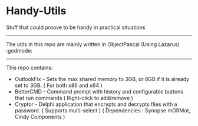 # Handy-Utils
Stuff that could proove to be handy in practical situations

---------------------------------------
The utils in this repo are mainly written in ObjectPascal (Using Lazarus) :godmode:

---------------------------------------

This repo contains:  
* OutlookFix - Sets the max shared memory to 3GB, or 8GB if it is already set to 3GB. ( For both x86 and x64 )
* BetterCMD - Command prompt with history and configurable buttons that run commands ( Right-click to add/remove )
* Cryptor - Delphi application that encrypts and decrypts files with a password. ( Supports multi-select ) ( Dependencies :  Synopse mORMot, Cindy Components )
